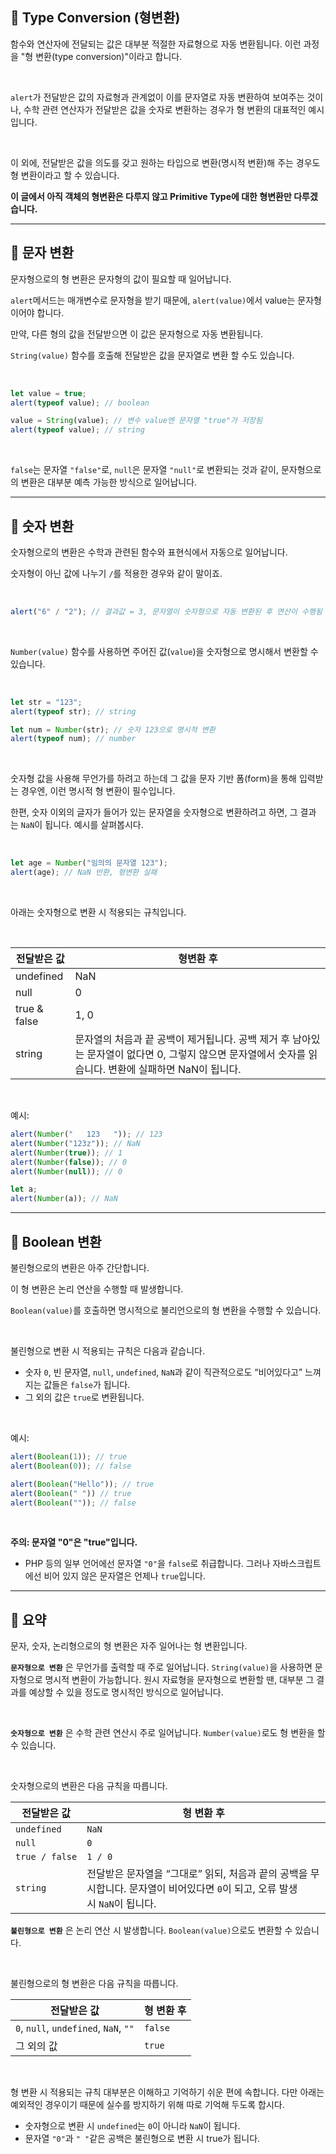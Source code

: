 ## 📘 Type Conversion (형변환)

함수와 연산자에 전달되는 값은 대부분 적절한 자료형으로 자동 변환됩니다. 이런 과정을 "형 변환(type conversion)"이라고 합니다.

<br>

`alert`가 전달받은 값의 자료형과 관계없이 이를 문자열로 자동 변환하여 보여주는 것이나,
수학 관련 연산자가 전달받은 값을 숫자로 변환하는 경우가 형 변환의 대표적인 예시입니다.

<br>

이 외에, 전달받은 값을 의도를 갖고 원하는 타입으로 변환(명시적 변환)해 주는 경우도 형 변환이라고 할 수 있습니다.

**이 글에서 아직 객체의 형변환은 다루지 않고 Primitive Type에 대한 형변환만 다루겠습니다.**

---
## 📘 문자 변환


문자형으로의 형 변환은 문자형의 값이 필요할 때 일어납니다.

`alert`메서드는 매개변수로 문자형을 받기 때문에, `alert(value)`에서 value는 문자형이어야 합니다.

만약, 다른 형의 값을 전달받으면 이 값은 문자형으로 자동 변환됩니다.

`String(value)` 함수를 호출해 전달받은 값을 문자열로 변환 할 수도 있습니다.

<br>

```javascript
let value = true;
alert(typeof value); // boolean

value = String(value); // 변수 value엔 문자열 "true"가 저장됨
alert(typeof value); // string
```

<br>

`false`는 문자열 `"false"`로, `null`은 문자열 `"null"`로 변환되는 것과 같이, 문자형으로의 변환은 대부분 예측 가능한 방식으로 일어납니다.

---
## 📘 숫자 변환

숫자형으로의 변환은 수학과 관련된 함수와 표현식에서 자동으로 일어납니다.

숫자형이 아닌 값에 나누기 `/`를 적용한 경우와 같이 말이죠.

<br>

```javascript
alert("6" / "2"); // 결과값 = 3, 문자열이 숫자형으로 자동 변환된 후 연산이 수행됨
```

<br>

`Number(value)` 함수를 사용하면 주어진 값(`value`)을 숫자형으로 명시해서 변환할 수 있습니다.

<br>

```javascript
let str = "123";
alert(typeof str); // string

let num = Number(str); // 숫자 123으로 명시적 변환
alert(typeof num); // number
```

<br>

숫자형 값을 사용해 무언가를 하려고 하는데 그 값을 문자 기반 폼(form)을 통해 입력받는 경우엔, 이런 명시적 형 변환이 필수입니다.

한편, 숫자 이외의 글자가 들어가 있는 문자열을 숫자형으로 변환하려고 하면, 그 결과는 `NaN`이 됩니다. 예시를 살펴봅시다.

<br>

```javascript
let age = Number("임의의 문자열 123");
alert(age); // NaN 반환, 형변환 실패
```

<br>

아래는 숫자형으로 변환 시 적용되는 규칙입니다.

<br>

|전달받은 값|형변환 후|
|---|---|
|undefined|NaN|
|null|0|
|true & false | 1, 0|
|string|문자열의 처음과 끝 공백이 제거됩니다. 공백 제거 후 남아있는 문자열이 없다면 0, 그렇지 않으면 문자열에서 숫자를 읽습니다. 변환에 실패하면 NaN이 됩니다.|

<br>

예시:

```javascript
alert(Number("   123   ")); // 123
alert(Number("123z")); // NaN
alert(Number(true)); // 1
alert(Number(false)); // 0
alert(Number(null)); // 0

let a;
alert(Number(a)); // NaN
```

---
## 📘 Boolean 변환

불린형으로의 변환은 아주 간단합니다.

이 형 변환은 논리 연산을 수행할 때 발생합니다.

`Boolean(value)`를 호출하면 명시적으로 불리언으로의 형 변환을 수행할 수 있습니다.

<br>

불린형으로 변환 시 적용되는 규칙은 다음과 같습니다.

- 숫자 `0`, 빈 문자열, `null`, `undefined`, `NaN`과 같이 직관적으로도 “비어있다고” 느껴지는 값들은 `false`가 됩니다.
- 그 외의 값은 `true`로 변환됩니다.

<br>

예시:

```javascript
alert(Boolean(1)); // true
alert(Boolean(0)); // false

alert(Boolean("Hello")); // true
alert(Boolean(" ")) // true
alert(Boolean("")); // false
```

<br>

**주의: 문자열 "0"은 "true"입니다.**

- PHP 등의 일부 언어에선 문자열 `"0"`을 `false`로 취급합니다. 그러나 자바스크립트에선 비어 있지 않은 문자열은 언제나 `true`입니다.

---
## 📘 요약

문자, 숫자, 논리형으로의 형 변환은 자주 일어나는 형 변환입니다.

**`문자형으로 변환`** 은 무언가를 출력할 때 주로 일어납니다. `String(value)`을 사용하면 문자형으로 명시적 변환이 가능합니다. 원시 자료형을 문자형으로 변환할 땐, 대부분 그 결과를 예상할 수 있을 정도로 명시적인 방식으로 일어납니다.

<br>

**`숫자형으로 변환`** 은 수학 관련 연산시 주로 일어납니다. `Number(value)`로도 형 변환을 할 수 있습니다.

<br>

숫자형으로의 변환은 다음 규칙을 따릅니다.

|전달받은 값|형 변환 후|
|---|---|
|`undefined`|`NaN`|
|`null`|`0`|
|`true / false`|`1 / 0`|
|`string`|전달받은 문자열을 “그대로” 읽되, 처음과 끝의 공백을 무시합니다. 문자열이 비어있다면 `0`이 되고, 오류 발생 시 `NaN`이 됩니다.|

**`불린형으로 변환`** 은 논리 연산 시 발생합니다. `Boolean(value)`으로도 변환할 수 있습니다.

<br>

불린형으로의 형 변환은 다음 규칙을 따릅니다.

|전달받은 값|형 변환 후|
|---|---|
|`0`, `null`, `undefined`, `NaN`, `""`|`false`|
|그 외의 값|`true`|

<br>

형 변환 시 적용되는 규칙 대부분은 이해하고 기억하기 쉬운 편에 속합니다. 다만 아래는 예외적인 경우이기 때문에 실수를 방지하기 위해 따로 기억해 두도록 합시다.

- 숫자형으로 변환 시 `undefined`는 `0`이 아니라 `NaN`이 됩니다.
- 문자열 `"0"`과 `" "`같은 공백은 불린형으로 변환 시 true가 됩니다.